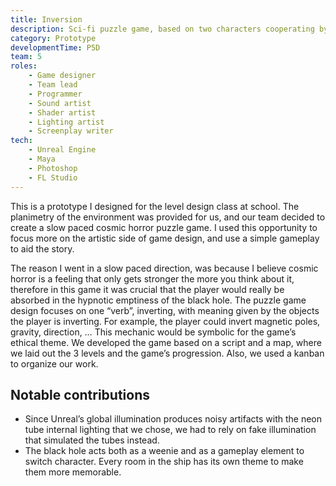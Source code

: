 ```yaml
---
title: Inversion
description: Sci-fi puzzle game, based on two characters cooperating by executing opposite actions.
category: Prototype
developmentTime: P5D
team: 5
roles:
    - Game designer
    - Team lead
    - Programmer
    - Sound artist
    - Shader artist
    - Lighting artist
    - Screenplay writer
tech:
    - Unreal Engine
    - Maya
    - Photoshop
    - FL Studio
---
```


This is a prototype I designed for the level design class at school. The planimetry of the environment was provided for us, and our team decided to create a slow paced cosmic horror puzzle game. I used this opportunity to focus more on the artistic side of game design, and use a simple gameplay to aid the story.

The reason I went in a slow paced direction, was because I believe cosmic horror is a feeling that only gets stronger the more you think about it, therefore in this game it was crucial that the player would really be absorbed in the hypnotic emptiness of the black hole. The puzzle game design focuses on one “verb”, inverting, with meaning given by the objects the player is inverting. For example, the player could invert magnetic poles, gravity, direction, … This mechanic would be symbolic for the game’s ethical theme.
We developed the game based on a script and a map, where we laid out the 3 levels and the game’s progression. Also, we used a kanban to organize our work.

## Notable contributions

* Since Unreal’s global illumination produces noisy artifacts with the neon tube internal lighting that we chose, we had to rely on fake illumination that simulated the tubes instead.
* The black hole acts both as a weenie and as a gameplay element to switch character. Every room in the ship has its own theme to make them more memorable.
